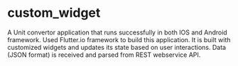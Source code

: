 # custom_widget

A Unit convertor application that runs successfully in both IOS and Android framework. Used Flutter.io framework to build this application. It is built with customized widgets and updates its state based on user interactions. Data (JSON format) is received and parsed from REST webservice API. 


